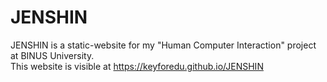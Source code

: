 # JENSHIN
JENSHIN is a static-website for my "Human Computer Interaction" project at BINUS University.<br>
This website is visible at https://keyforedu.github.io/JENSHIN
